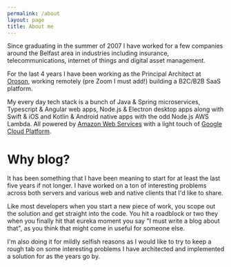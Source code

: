 ```yaml
---
permalink: /about
layout: page
title: About me
---
```


Since graduating in the summer of 2007 I have worked for a few companies around the Belfast area in industries including insurance, telecommunications, 
internet of things and digital asset management.

For the last 4 years I have been working as the Principal Architect at [Oroson](https://oroson.co), working remotely (pre Zoom I must add!) building a B2C/B2B SaaS platform.

My every day tech stack is a bunch of Java & Spring microservices, Typescript & Angular web apps, Node.js & Electron desktop apps
along with Swift & iOS and Kotlin & Android native apps with the odd Node.js AWS Lambda. 
All powered by [Amazon Web Services](https://aws.amazon.com) with a light touch of [Google Cloud Platform](https://cloud.google.com).

# Why blog?

It has been something that I have been meaning to start for at least the last five years if not longer. I have worked on a ton of 
interesting problems across both servers and various web and native clients that I'd like to share.

Like most developers when you start a new piece of work, you scope out the solution and get straight into the code. 
You hit a roadblock or two they when you finally hit that eureka moment you say "I must write a blog about that", 
as you think that might come in useful for someone else.

I'm also doing it for mildly selfish reasons as I would like to try to keep a rough tab on some interesting problems I have architected and 
implemented a solution for as the years go by.
 